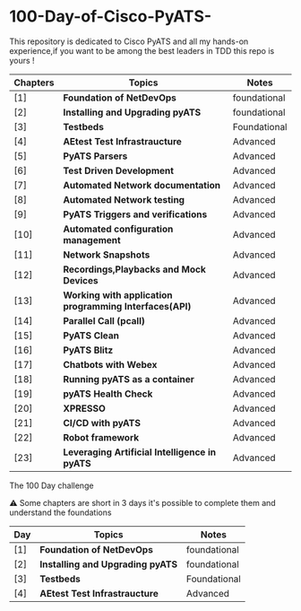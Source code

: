 # 100-Day-of-Cisco-PyATS-
This repository is dedicated to Cisco PyATS and all my hands-on experience,if you want to be among the best leaders in TDD this repo is yours !

| Chapters  | Topics                       | Notes |
|-------|---------------------------------|-------------------|
| [1]  |**Foundation of NetDevOps** | foundational|
| [2]  |**Installing and Upgrading pyATS** | foundational|
| [3]  |**Testbeds** | Foundational |
| [4]  |**AEtest Test Infrastraucture** | Advanced |
| [5]  |**PyATS Parsers** | Advanced |
| [6]  |**Test Driven Development** | Advanced |
| [7]  |**Automated Network documentation** | Advanced |
| [8]  |**Automated Network testing** | Advanced |
| [9]  |**PyATS Triggers and verifications** | Advanced |
| [10] |**Automated configuration management** | Advanced |
| [11] |**Network Snapshots** | Advanced |
| [12] |**Recordings,Playbacks and Mock Devices** | Advanced |
| [13] |**Working with application programming Interfaces(API)** | Advanced |
| [14] |**Parallel Call (pcall)** | Advanced |
| [15] |**PyATS Clean** | Advanced |
| [16] |**PyATS Blitz** | Advanced |
| [17] |**Chatbots with Webex** | Advanced |
| [18] |**Running pyATS as a container** | Advanced |
| [19] |**pyATS Health Check** | Advanced |
| [20] |**XPRESSO** | Advanced |
| [21] |**CI/CD with pyATS** | Advanced |
| [22] |**Robot framework** | Advanced |
| [23] |**Leveraging Artificial Intelligence in pyATS** | Advanced |

The 100 Day challenge 

⚠️ Some chapters are short in 3 days it's possible to complete them and understand the foundations

| Day   | Topics                       | Notes |
|-------|---------------------------------|-------------------|
| [1]  |**Foundation of NetDevOps** | foundational|
| [2]  |**Installing and Upgrading pyATS** | foundational|
| [3]  |**Testbeds** | Foundational |
| [4]  |**AEtest Test Infrastraucture** | Advanced |

